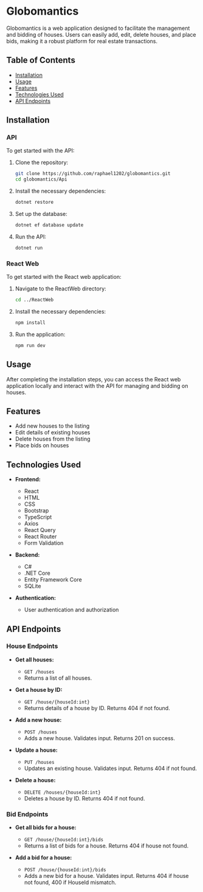 # Globomantics

Globomantics is a web application designed to facilitate the management and bidding of houses. Users can easily add, edit, delete houses, and place bids, making it a robust platform for real estate transactions.

## Table of Contents
- [Installation](#installation)
- [Usage](#usage)
- [Features](#features)
- [Technologies Used](#technologies-used)
- [API Endpoints](#api-endpoints)

## Installation

### API

To get started with the API:

1. Clone the repository:

    ```bash
    git clone https://github.com/raphael1202/globomantics.git
    cd globomantics/Api
    ```

2. Install the necessary dependencies:

    ```bash
    dotnet restore
    ```

3. Set up the database:

    ```bash
    dotnet ef database update
    ```

4. Run the API:

    ```bash
    dotnet run
    ```

### React Web

To get started with the React web application:

1. Navigate to the ReactWeb directory:

    ```bash
    cd ../ReactWeb
    ```

2. Install the necessary dependencies:

    ```bash
    npm install
    ```

3. Run the application:

    ```bash
    npm run dev
    ```

## Usage

After completing the installation steps, you can access the React web application locally and interact with the API for managing and bidding on houses.

## Features

- Add new houses to the listing
- Edit details of existing houses
- Delete houses from the listing
- Place bids on houses

## Technologies Used

- **Frontend:**
  - React
  - HTML
  - CSS
  - Bootstrap
  - TypeScript
  - Axios
  - React Query
  - React Router
  - Form Validation

- **Backend:**
  - C#
  - .NET Core
  - Entity Framework Core
  - SQLite

- **Authentication:**
  - User authentication and authorization

## API Endpoints

### House Endpoints

- **Get all houses:**
  - `GET /houses`
  - Returns a list of all houses.
  
- **Get a house by ID:**
  - `GET /house/{houseId:int}`
  - Returns details of a house by ID. Returns 404 if not found.
  
- **Add a new house:**
  - `POST /houses`
  - Adds a new house. Validates input. Returns 201 on success.
  
- **Update a house:**
  - `PUT /houses`
  - Updates an existing house. Validates input. Returns 404 if not found.
  
- **Delete a house:**
  - `DELETE /houses/{houseId:int}`
  - Deletes a house by ID. Returns 404 if not found.

### Bid Endpoints

- **Get all bids for a house:**
  - `GET /house/{houseId:int}/bids`
  - Returns a list of bids for a house. Returns 404 if house not found.
  
- **Add a bid for a house:**
  - `POST /house/{houseId:int}/bids`
  - Adds a new bid for a house. Validates input. Returns 404 if house not found, 400 if HouseId mismatch.

